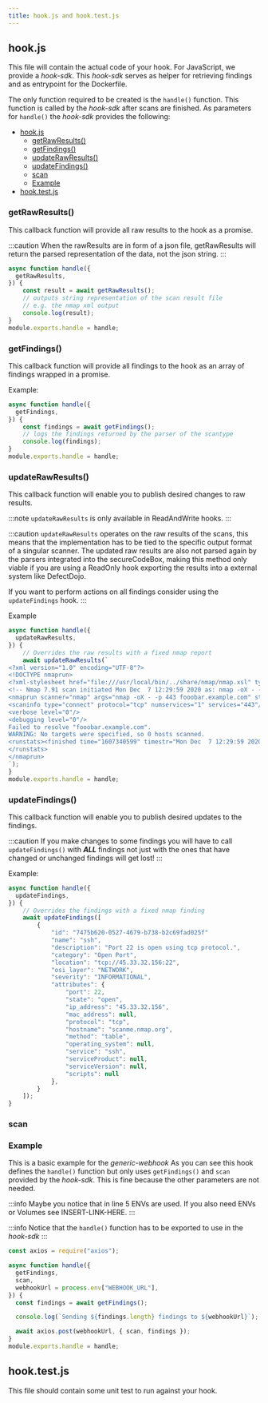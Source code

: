 ```yaml
---
title: hook.js and hook.test.js
---
```


## hook.js

This file will contain the actual code of your hook.
For JavaScript, we provide a *hook-sdk*.
This *hook-sdk* serves as helper for retrieving findings and as entrypoint for the Dockerfile.

The only function required to be created is the `handle()` function.
This function is called by the *hook-sdk* after scans are finished.
As parameters for `handle()` the *hook-sdk* provides the following:
- [hook.js](#hookjs)
  - [getRawResults()](#getrawresults)
  - [getFindings()](#getfindings)
  - [updateRawResults()](#updaterawresults)
  - [updateFindings()](#updatefindings)
  - [scan](#scan)
  - [Example](#example)
- [hook.test.js](#hooktestjs)

### getRawResults()

This callback function will provide all raw results to the hook as a promise.

:::caution
When the rawResults are in form of a json file, getRawResults will return the parsed representation of the data, not the json string.
:::

```js
async function handle({
  getRawResults,
}) {
    const result = await getRawResults();
    // outputs string representation of the scan result file
    // e.g. the nmap xml output
    console.log(result);
}
module.exports.handle = handle;
```

### getFindings()

This callback function will provide all findings to the hook as an array of findings wrapped in a promise.

Example:

```js
async function handle({
  getFindings,
}) {
    const findings = await getFindings();
    // logs the findings returned by the parser of the scantype
    console.log(findings);
}
module.exports.handle = handle;
```

### updateRawResults()

This callback function will enable you to publish desired changes to raw results.

:::note
`updateRawResults` is only available in ReadAndWrite hooks.
:::

:::caution
`updateRawResults` operates on the raw results of the scans, this means that the implementation has to be tied to the specific output format of a singular scanner. The updated raw results are also not parsed again by the parsers integrated into the secureCodeBox, making this method only viable if you are using a ReadOnly hook exporting the results into a external system like DefectDojo.

If you want to perform actions on all findings consider using the `updateFindings` hook.
:::

Example

```js
async function handle({
  updateRawResults,
}) {
    // Overrides the raw results with a fixed nmap report
    await updateRawResults(`
<?xml version="1.0" encoding="UTF-8"?>
<!DOCTYPE nmaprun>
<?xml-stylesheet href="file:///usr/local/bin/../share/nmap/nmap.xsl" type="text/xsl"?>
<!-- Nmap 7.91 scan initiated Mon Dec  7 12:29:59 2020 as: nmap -oX - -p 443 fooobar.example.com -->
<nmaprun scanner="nmap" args="nmap -oX - -p 443 fooobar.example.com" start="1607340599" startstr="Mon Dec  7 12:29:59 2020" version="7.91" xmloutputversion="1.05">
<scaninfo type="connect" protocol="tcp" numservices="1" services="443"/>
<verbose level="0"/>
<debugging level="0"/>
Failed to resolve "fooobar.example.com".
WARNING: No targets were specified, so 0 hosts scanned.
<runstats><finished time="1607340599" timestr="Mon Dec  7 12:29:59 2020" summary="Nmap done at Mon Dec  7 12:29:59 2020; 0 IP addresses (0 hosts up) scanned in 0.03 seconds" elapsed="0.03" exit="success"/><hosts up="0" down="0" total="0"/>
</runstats>
</nmaprun>
`);
}
module.exports.handle = handle;
```

### updateFindings()

This callback function will enable you to publish desired updates to the findings.

:::caution
If you make changes to some findings you will have to call `updateFindings()` with ***ALL*** findings not just with the ones that have changed or unchanged findings will get lost!
:::

Example:

```js
async function handle({
  updateFindings,
}) {
    // Overrides the findings with a fixed nmap finding
    await updateFindings([
        {
            "id": "7475b620-0527-4679-b738-b2c69fad025f"
            "name": "ssh",
            "description": "Port 22 is open using tcp protocol.",
            "category": "Open Port",
            "location": "tcp://45.33.32.156:22",
            "osi_layer": "NETWORK",
            "severity": "INFORMATIONAL",
            "attributes": {
                "port": 22,
                "state": "open",
                "ip_address": "45.33.32.156",
                "mac_address": null,
                "protocol": "tcp",
                "hostname": "scanme.nmap.org",
                "method": "table",
                "operating_system": null,
                "service": "ssh",
                "serviceProduct": null,
                "serviceVersion": null,
                "scripts": null
            },
        }
    ]);
}
```

### scan

### Example

This is a basic example for the *generic-webhook*
As you can see this hook defines the `handle()` function but only uses `getFindings()` and `scan` provided by the *hook-sdk*.
This is fine because the other parameters are not needed.

:::info
Maybe you notice that in line 5 ENVs are used.
If you also need ENVs or Volumes see INSERT-LINK-HERE.
:::

:::info
Notice that the `handle()` function has to be exported to use in the *hook-sdk*
:::

```js
const axios = require("axios");

async function handle({
  getFindings,
  scan,
  webhookUrl = process.env["WEBHOOK_URL"],
}) {
  const findings = await getFindings();

  console.log(`Sending ${findings.length} findings to ${webhookUrl}`);

  await axios.post(webhookUrl, { scan, findings });
}
module.exports.handle = handle;
```

## hook.test.js

This file should contain some unit test to run against your hook.
